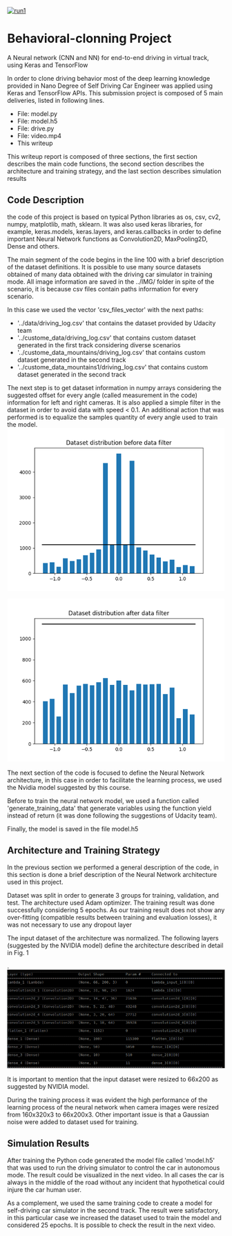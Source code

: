 [![run1](https://img.youtube.com/vi/SlR43dn2uf0/0.jpg)](https://www.youtube.com/watch?v=SlR43dn2uf0 "R1")

[image1]: ./data_pictures/cnn_architecture.png "NN_architecture"
[image2]: ./data_pictures/data_set_BEFORE.png "DataSetBeforeProcessing"
[image3]: ./data_pictures/data_set_AFTER.png "DataSetAfterProcessing"

# Behavioral-clonning Project
A Neural network (CNN and NN) for end-to-end driving in virtual track, using  Keras and TensorFlow

In order to clone driving behavior most of the deep learning knowledge provided in Nano Degree of Self Driving Car Engineer was applied using Keras and TensorFlow APIs. This submission project is composed of 5 main deliveries, listed in following lines.

* File: model.py
* File: model.h5
* File: drive.py
* File: video.mp4
* This writeup

This writeup report is composed of three sections, the first section describes the main code functions, the second section describes the architecture and training strategy, and the last section describes simulation results

## Code Description
the code of this project is based on typical Python libraries as os, csv, cv2, numpy, matplotlib, math, sklearn. It was also used keras libraries, for example, keras.models, keras.layers, and keras.callbacks in order to define important Neural Network functions as Convolution2D, MaxPooling2D, Dense and others.

The main segment of the code begins in the line 100 with a brief description of the dataset definitions. It is possible to use many source datasets obtained of many data obtained with the driving car simulator in training mode. All image information are saved in the ../IMG/ folder in spite of the scenario, it is because csv files contain paths information for every scenario.

In this case we used the vector 'csv_files_vector' with the next paths:
* '../data/driving_log.csv' that contains the dataset provided by Udacity team
* '../custome_data/driving_log.csv' that contains custom dataset generated in the first track considering diverse scenarios
* '../custome_data_mountains/driving_log.csv' that contains custom dataset generated in the second track
* '../custome_data_mountains1/driving_log.csv' that contains custom dataset generated in the second track

The next step is to get dataset information in numpy arrays considering the suggested offset for every angle (called measurement in the code) information for left and right cameras. It is also applied a simple filter in the dataset in order to avoid data with speed < 0.1. An additional action that was performed is to equalize the samples quantity of every angle used to train the model.
![alt text][image2]

![alt text][image3]

The next section of the code is focused to define the Neural Network architecture, in this case in order to facilitate the learning process, we used the Nvidia model suggested by this course.

Before to train the neural network model, we used a function called 'generate_training_data' that generate variables using the function yield instead of return (it was done following the suggestions of Udacity team).

Finally, the model is saved in the file model.h5

## Architecture and Training Strategy
In the previous section we performed a general description of the code, in this section is done a brief description of the Neural Network architecture used in this project.

Dataset was split in order to generate 3 groups for training, validation, and test. The architecture used Adam optimizer. The training result was done successfully considering 5 epochs. As our training result does not show any over-fitting (compatible results between training and evaluation losses), it was not necessary to use any dropout layer

The input dataset of the architecture was normalized. The following layers (suggested by the NVIDIA model) define the architecture described in detail in Fig. 1

.![alt text][image1]

It is important to mention that the input dataset were resized to 66x200 as suggested by NVIDIA model.

During the training process it was evident the high performance of the learning process of the neural network when camera images were resized from 160x320x3  to  66x200x3. Other important issue is that a Gaussian noise were added to dataset used for training.

## Simulation Results
After training the Python code generated the model file called 'model.h5' that was used to run the driving simulator to control the car in autonomous mode. The result could be visualized in the next video. In all cases the car is always in the middle of the road without any incident that hypothetical could injure the car human user.

As a complement, we used the same training code to create a model for self-driving car simulator in the second track. The result were satisfactory, in this particular case we increased the dataset used to train the model and considered 25 epochs. It is possible to check the result in the next video.





